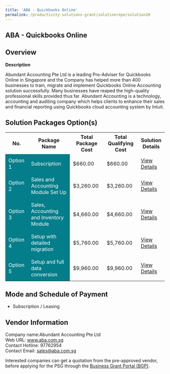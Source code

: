 ```yaml
---
title: 'ABA - Quickbooks Online'
permalink: /productivity-solutions-grant/solutionrepo/solution20
---
```


## ABA - Quickbooks Online

## Overview

**Description**

Abundant Accounting Pte Ltd is a leading Pro-Adviser for Quickbooks Online in Singapore and the Company has helped more than 400 businesses to train, migrate and implement Quickbooks Online Accounting solution successfully. Many businesses have reaped the high-quality professional skills provided thus far. Abundant Accounting is a technology, accounting and auditing company which helps clients to enhance their sales and financial reporting using Quickbooks cloud accounting system by Intuit.

## Solution Packages Option(s)

<table>
<tr>
<th><b>No.</b></th>
<th><b>Package Name</b></th>
<th><b>Total Package Cost</b></th>
<th><b>Total Qualifying Cost</b></th>
<th><b>Solution Details</b></th>
</tr>
<tr>
<td style='padding: 10px; background-color: #037E8A; color: #FFFFFF;'>Option 1</td>
<td style='padding: 10px; background-color: #037E8A; color: #FFFFFF;'>Subscription </td>
<td style='padding: 10px;'>$660.00</td>
<td style='padding: 10px;'>$660.00</td>
<td style='padding: 10px;'><a href='/images/psg/Abundant_Desensitised_Annex_3_Part_1.pdf' target='_blank'>View Details</a></td>
</tr>
<tr>
<td style='padding: 10px; background-color: #037E8A; color: #FFFFFF;'>Option 2</td>
<td style='padding: 10px; background-color: #037E8A; color: #FFFFFF;'>Sales and Accounting Module Set Up </td>
<td style='padding: 10px;'>$3,260.00</td>
<td style='padding: 10px;'>$3,260.00</td>
<td style='padding: 10px;'><a href='/images/psg/Abundant_Desensitised_Annex_3_Part_2.pdf' target='_blank'>View Details</a></td>
</tr>
<tr>
<td style='padding: 10px; background-color: #037E8A; color: #FFFFFF;'>Option 3</td>
<td style='padding: 10px; background-color: #037E8A; color: #FFFFFF;'>Sales, Accounting and Inventory Module</td>
<td style='padding: 10px;'>$4,660.00</td>
<td style='padding: 10px;'>$4,660.00</td>
<td style='padding: 10px;'><a href='/images/psg/Abundant_Desensitised_Annex_3_Part_3.pdf' target='_blank'>View Details</a></td>
</tr>
<tr>
<td style='padding: 10px; background-color: #037E8A; color: #FFFFFF;'>Option 4</td>
<td style='padding: 10px; background-color: #037E8A; color: #FFFFFF;'>Setup with detailed migration</td>
<td style='padding: 10px;'>$5,760.00</td>
<td style='padding: 10px;'>$5,760.00</td>
<td style='padding: 10px;'><a href='/images/psg/Abundant_Desensitised_Annex_3_Part_4.pdf' target='_blank'>View Details</a></td>
</tr>
<tr>
<td style='padding: 10px; background-color: #037E8A; color: #FFFFFF;'>Option 5</td>
<td style='padding: 10px; background-color: #037E8A; color: #FFFFFF;'>Setup and full data conversion</td>
<td style='padding: 10px;'>$9,960.00</td>
<td style='padding: 10px;'>$9,960.00</td>
<td style='padding: 10px;'><a href='/images/psg/Abundant_Desensitised_Annex_3_Part_5.pdf' target='_blank'>View Details</a></td>
</tr>
</table>

## Mode and Schedule of Payment

 - Subscription / Leasing

## Vendor Information

 Company name:Abundant Accounting Pte Ltd<br>Web URL: www.aba.com.sg <br>Contact Hotline: 97762954 <br>Contact Email: sales@aba.com.sg 

Interested companies can get a quotation from the pre-approved vendor, before applying for the PSG through the <a href='https://www.businessgrants.gov.sg/' target='_blank' rel='noopener'>Business Grant Portal (BGP)</a>.

<script src="/jquery/resize-tables.js"></script>
